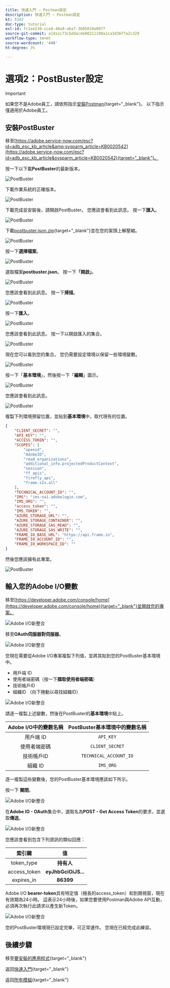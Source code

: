 ```yaml
---
title: 快速入門 — Postman設定
description: 快速入門 — Postman設定
kt: 5342
doc-type: tutorial
exl-id: fc1ee238-cce8-40a9-aba7-3605019a0077
source-git-commit: a1da1c73cbddacde00211190a1ca3d36f7a2c329
workflow-type: tm+mt
source-wordcount: '440'
ht-degree: 3%

---
```


# 選項2：PostBuster設定

>[!IMPORTANT]
>
>如果您不是Adobe員工，請依照指示[安裝Postman](./ex7.md){target="_blank"}。 以下指示僅適用於Adobe員工。

## 安裝PostBuster

移至[https://adobe.service-now.com/esc?id=adb_esc_kb_article&amp;sysparm_article=KB0020542](https://adobe.service-now.com/esc?id=adb_esc_kb_article&sysparm_article=KB0020542){target="_blank"}。

按一下以下載&#x200B;**PostBuster**&#x200B;的最新版本。

![PostBuster](./images/pb1.png)

下載作業系統的正確版本。

![PostBuster](./images/pb2.png)

下載完成並安裝後，請開啟PostBuster。 您應該會看到此訊息。 按一下&#x200B;**匯入**。

![PostBuster](./images/pb3.png)

下載[postbuster.json.zip](./../../../assets/postman/postbuster.json.zip){target="_blank"}並在您的案頭上解壓縮。

![PostBuster](./images/pbpb.png)

按一下&#x200B;**選擇檔案**。

![PostBuster](./images/pb4.png)

選取檔案&#x200B;**postbuster.json**。 按一下&#x200B;**「開啟」**。

![PostBuster](./images/pb5.png)

您應該會看到此訊息。 按一下&#x200B;**掃描**。

![PostBuster](./images/pb6.png)

按一下&#x200B;**匯入**。

![PostBuster](./images/pb7.png)

您應該會看到此訊息。 按一下以開啟匯入的集合。

![PostBuster](./images/pb8.png)

現在您可以看到您的集合。 您仍需要設定環境以保留一些環境變數。

![PostBuster](./images/pb9.png)

按一下「**基本環境**」，然後按一下「**編輯**」圖示。

![PostBuster](./images/pb10.png)

您應該會看到此訊息。

![PostBuster](./images/pb11.png)

複製下列環境預留位置，並貼到&#x200B;**基本環境**&#x200B;中，取代現有的位置。

```json
{
	"CLIENT_SECRET": "",
	"API_KEY": "",
	"ACCESS_TOKEN": "",
	"SCOPES": [
		"openid",
		"AdobeID",
		"read_organizations", 
		"additional_info.projectedProductContext", 
		"session",
		"ff_apis",
		"firefly_api",
		"frame.s2s.all"
	],
	"TECHNICAL_ACCOUNT_ID": "",
	"IMS": "ims-na1.adobelogin.com",
	"IMS_ORG": "",
	"access_token": "",
	"IMS_TOKEN": "",
	"AZURE_STORAGE_URL": "",
	"AZURE_STORAGE_CONTAINER": "",
	"AZURE_STORAGE_SAS_READ": "",
	"AZURE_STORAGE_SAS_WRITE": "",
	"FRAME_IO_BASE_URL": "https://api.frame.io",
	"FRAME_IO_ACCOUNT_ID": "",
	"FRAME_IO_WORKSPACE_ID": ""
}
```

然後您應該擁有此專案。

![PostBuster](./images/pb12.png)

## 輸入您的Adobe I/O變數

移至[https://developer.adobe.com/console/home](https://developer.adobe.com/console/home){target="_blank"}並開啟您的專案。

![Adobe I/O新整合](./images/iopr.png)

移至&#x200B;**OAuth伺服器對伺服器**。

![Adobe I/O新整合](./images/iopbvar1.png)

您現在需要從Adobe I/O專案複製下列值，並將其貼到您的PostBuster基本環境中。

- 用戶端 ID
- 使用者端密碼（按一下&#x200B;**擷取使用者端密碼**）
- 技術帳戶ID
- 組織ID （向下捲動以尋找組織ID）

![Adobe I/O新整合](./images/iopbvar2.png)

請逐一複製上述變數，然後在PostBuster的&#x200B;**基本環境**&#x200B;中貼上。

| Adobe I/O中的變數名稱 | PostBuster基本環境中的變數名稱 |
|:-------------:| :---------------:| 
| 用戶端 ID | `API_KEY` |
| 使用者端密碼 | `CLIENT_SECRET` |
| 技術帳戶ID | `TECHNICAL_ACCOUNT_ID` |
| 組織 ID | `IMS_ORG` |

逐一複製這些變數後，您的PostBuster基本環境應該如下所示。

按一下 **關閉**。

![Adobe I/O新整合](./images/iopbvar3.png)

在&#x200B;**Adobe IO - OAuth**&#x200B;集合中，選取名為&#x200B;**POST - Get Access Token**&#x200B;的要求，並選取&#x200B;**傳送**。

![Adobe I/O新整合](./images/iopbvar3a.png)

您應該會看到包含下列資訊的類似回應：

| 索引鍵 | 值 |
|:-------------:| :---------------:| 
| token_type | **持有人** |
| access_token | **eyJhbGciOiJS...** |
| expires_in | **86399** |

Adobe I/O **bearer-token**&#x200B;具有特定值（極長的access_token）和到期視窗，現在有效期為24小時。 這表示24小時後，如果您要使用Postman與Adobe API互動，必須再次執行此請求以產生新Token。

![Adobe I/O新整合](./images/iopbvar4.png)

您的PostBuster環境現已設定完畢，可正常運作。 您現在已經完成此練習。

## 後續步驟

移至[要安裝的應用程式](./ex9.md){target="_blank"}

返回[快速入門](./getting-started.md){target="_blank"}

返回[所有模組](./../../../overview.md){target="_blank"}
